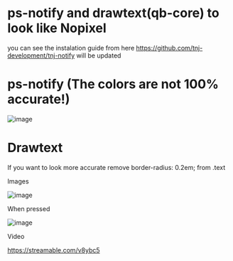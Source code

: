 # ps-notify and drawtext(qb-core) to look like Nopixel

you can see the instalation guide from here
https://github.com/tnj-development/tnj-notify will be updated 

# ps-notify (The colors are not 100% accurate!)

![image](https://user-images.githubusercontent.com/76920136/168729052-cb669845-0dfd-4aae-b1b5-5260affa4702.png)


# Drawtext 
If you want to look more accurate remove border-radius: 0.2em; from .text

Images 

![image](https://user-images.githubusercontent.com/76920136/168768091-194e130e-67b1-4c85-b3ca-86530adb2330.png)

When pressed


![image](https://user-images.githubusercontent.com/76920136/168768152-addb2e3a-86f4-4353-8152-db5be66678c3.png)

Video

https://streamable.com/v8ybc5
